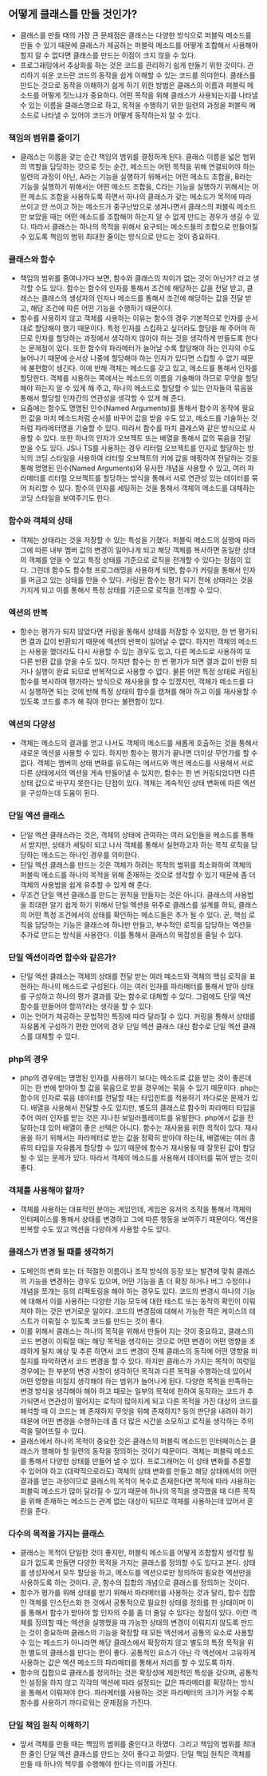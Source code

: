 ## 어떻게 클래스를 만들 것인가?
- 클래스를 만들 때의 가장 큰 문제점은 클래스는 다양한 방식으로 퍼블릭 메소드를 만들 수 있기 때문에 클래스가 제공하는 퍼블릭 메소드를 어떻게 조합해서 사용해야 할지 알 수 없다면 클래스를 만드는 이점이 크지 않을 수 있다.
- 프로그래밍에서 추상화를 하는 것은 코드를 관리하기 쉽게 만들기 위한 것이다. 관리하기 쉬운 코드란 코드의 동작을 쉽게 이해할 수 있는 코드를 의미한다. 클래스를 만드는 것으로 동작을 이해하기 쉽게 하기 위한 방법은 클래스의 이름과 퍼블릭 메소드를 어떻게 짓느냐가 중요하다. 어떤 목적을 위해 클래스가 사용되는지를 나타낼 수 있는 이름을 클래스명으로 하고, 목적을 수행하기 위한 일련의 과정을 퍼블릭 메소드로 나타낼 수 있어야 코드가 어떻게 동작하는지 알 수 있다.

### 책임의 범위를 줄이기
- 클래스는 이름을 갖는 순간 책임의 범위를 결정하게 된다. 클래스 이름을 넓은 범위의 역할을 담당하는 것으로 짓는 순간, 메소드는 어떤 목적을 위해 연결되어야 하는 일련의 과정이 아닌, A라는 기능을 실행하기 위해서는 어떤 메소드 조합을, B라는 기능을 실행하기 위해서는 어떤 메소드 조합을, C라는 기능을 실행하기 위해서는 어떤 메소드 조합을 사용하도록 하면서 하나의 클래스가 갖는 메소드가 목적에 따라 쓰이고 안 쓰이고 하는 메소드가 중구난방으로 생겨나면서 클래스의 퍼블릭 메소드만 보았을 때는 어떤 메소드를 조합해야 하는지 알 수 없게 만드는 경우가 생길 수 있다. 따라서 클래스는 하나의 목적을 위해서 요구되는 메소드들의 조합으로 만들어질 수 있도록 책임의 범위 최대한 줄이는 방식으로 만드는 것이 중요하다.

### 클래스와 함수
- 책임의 범위를 줄여나가다 보면, 함수와 클래스의 차이가 없는 것이 아닌가? 라고 생각할 수도 있다. 함수는 함수의 인자를 통해서 조건에 해당하는 값을 전달 받고, 클래스는 클래스의 생성자의 인자나 메소드를 통해서 조건에 해당하는 값을 전달 받고, 해당 조건에 따른 어떤 기능을 수행하기 때문이다.
- 함수를 사용하지 않고 객체를 사용하는 이유는 함수의 경우 기본적으로 인자를 순서대로 할당해야 했기 때문이다. 특정 인자를 스킵하고 싶더라도 할당을 해 주어야 하므로 인자를 할당하는 과정에서 생각하지 않아야 하는 것을 생각하게 만들도록 한다는 문제점이 있다. 또한 함수의 파라메터가 늘어날 수록 할당해야 하는 인자의 수도 늘어나기 때문에 순서상 나중에 할당해야 하는 인자가 있다면 스킵할 수 없기 때문에 불편함이 생긴다. 이에 반해 객체는 메소드를 갖고 있고, 메소드를 통해서 인자를 할당한다. 객체를 사용하는 쪽에서는 메소드의 이름을 기술해야 하므로 무엇을 할당해야 하는지 알 수 있게 해 주고, 하나의 메소드로 할당할 수 있는 인자들의 묶음을 통해서 할당할 인자간의 연관성을 생각할 수 있게 해 준다.
- 요즘에는 함수도 명명된 인수(Named Arguments)를 통해서 함수의 동작에 필요한 값을 마치 메소드처럼 순서를 바꾸어 값을 받을 수도 있고, 메소드를 기술하는 것 처럼 파라메터명을 기술할 수 있다. 따라서 함수를 마치 클래스와 같은 방식으로 사용할 수 있다. 또한 하나의 인자가 오브젝트 또는 배열을 통해서 값의 묶음을 전달 받을 수도 있다. JS나 TS를 사용하는 경우 리터럴 오브젝트를 인자로 할당하는 방식의 코딩 스타일을 사용하여 리터럴 오브젝트의 키에 값을 매핑하여 전달하는 것을 통해 명명된 인수(Named Arguments)와 유사한 개념을 사용할 수 있고, 여러 파라메터를 리터럴 오브젝트를 할당하는 방식을 통해서 서로 연관성 있는 데이터를 묶어 처리할 수 있다. 함수의 인자를 세팅하는 것을 통해서 객체의 메소드를 대체하는 코딩 스타일을 보여주기도 한다.

### 함수와 객체의 상태
- 객체는 상태라는 것을 저장할 수 있는 특성을 가졌다. 퍼블릭 메소드의 실행에 따라 그에 따른 내부 멤버 값의 변경이 일어나게 되고 해당 객체를 복사하면 동일한 상태의 객체를 얻을 수 있고 특정 상태를 기준으로 로직을 전개할 수 있다는 장점이 있다. 그런데 함수도 함수형 프로그래밍을 사용하게 되면, 함수가 커링을 통해서 인자를 머금고 있는 상태를 만들 수 있다. 커링된 함수는 평가 되기 전에 상태라는 것을 가지게 되고 이를 통해서 특정 상태를 기준으로 로직을 전개할 수 있다.

### 엑션의 반복
- 함수는 평가가 되지 않았다면 커링을 통해서 상태를 저장할 수 있지만, 한 번 평가되면 결과 값이 반환되기 때문에 엑션의 반복이 일어날 수 없다. 하지만 객체의 메소드는 사용을 했더라도 다시 사용할 수 있는 경우도 있고, 다른 메소드로 사용하여 또 다른 반환 값을 얻을 수도 있다. 하지만 함수는 한 번 평가가 되면 결과 값이 반환 되거나 실행이 완료 되므로 반복적으로 사용할 수 없다. 물론 어떤 특정 상태로 커링된 함수를 복사하여 평가하는 방식으로 재사용을 할 수 있겠지만, 객체가 메소드를 다시 실행하면 되는 것에 반해 특정 상태의 함수를 캡쳐를 해야 하고 이를 재사용할 수 있도록 코드를 추가 해 줘야 한다는 불편함이 있다.

### 엑션의 다양성
- 객체는 메소드의 결과를 얻고 나서도 객체의 메소드를 새롭게 호출하는 것을 통해서 새로운 엑션을 사용할 수 있다. 하지만 함수는 평가가 끝나면 더이상 무언가를 할 수 없다. 객체는 멤버의 상태 변화를 유도하는 메서드와 엑션 메소드를 사용해서 서로 다른 상태에서의 엑션을 게속 만들어낼 수 있지만, 함수는 한 번 커링되었다면 다른 상태 값으로 바꾸지 못한다는 단점이 있다. 객체는 계속적인 상태 변화에 따른 엑션을 구성하는데 도움이 된다.

### 단일 엑션 클래스
- 단일 엑션 클래스라는 것은, 객체의 상태에 관여하는 여러 요인들을 메소드를 통해서 받지만, 상태가 세팅이 되고 나서 객체를 통해서 실현하고자 하는 목적 로직을 담당하는 메소드는 하나인 경우를 의미한다.
- 단일 엑션 클래스를 만드는 것은 객체가 하려는 목적의 범위를 최소화하여 객체의 퍼블릭 메소드를 하나의 목적을 위해 존재하는 것으로 생각할 수 있기 때문에 좀 더 객체의 사용법을 쉽게 유추할 수 있게 해 준다.
- 무조건 단일 엑션 클래스를 만드는 원칙을 만들자는 것은 아니다. 클래스의 사용법을 최대한 알기 쉽게 하기 위해서 단일 엑션을 위주로 클래스를 설계를 하되, 클래스의 어떤 특정 조건에서의 상태를 확인하는 메소드들은 추가 될 수 있다. 곧, 핵심 로직을 담당하는 기능은 클래스에 하나만 만들고, 부수적인 로직을 담당하는 엑션을 추가로 만드는 방식을 사용한다. 이를 통해서 클래스의 복잡성을 줄일 수 있다.

### 단일 엑션이라면 함수와 같은가?
- 단일 엑션 클래스는 객체의 상태를 전달 받는 여러 메소드와 객체의 핵심 로직을 표현하는 하나의 메소드로 구성된다. 이는 여러 인자를 파라메터를 통해서 받아 상태를 구성하고 하나의 평가 결과를 갖는 함수로 대체할 수 있다. 그럼에도 단일 엑션 함수를 만들어야 할까?라는 생각을 할 수 있다.
- 이는 언어가 제공하는 문법적인 특징에 따라 달라질 수 있다. 커링을 통해서 상태를 자유롭게 구성하기 편한 언어의 경우 단일 엑션 클래스 대신 함수로 단일 엑션 클래스를 대체할 수 있다.

### php의 경우
- php의 경우에는 명명된 인자를 사용하기 보다는 메소드로 값을 받는 것이 좋은데 이는 한 번에 받아야 할 값을 묶음으로 받을 경우에는 묶을 수 있기 때문이다. php는 함수의 인자로 묶음 데이터를 전달할 때는 타입힌트를 적용하기 까다로운 문제가 있다. 배열을 사용해서 전달할 수도 있지만, 별도의 클래스로 함수의 파라메터 타입을 주어 여러 인자를 받는 것은 지나친 보일러플레이트를 유발한다. php에서 값을 전달하는데 있어 배열이 좋은 선택은 아니다. 함수는 재사용을 위한 목적이 있다. 재사용을 하기 위해서는 파라메터로 받는 값을 정확히 받아야 하는데, 배열에는 여러 종류의 타입을 자유롭게 할당할 수 있기 때문에 함수가 재사용될 때 잘못된 값이 할당될 수 있는 문제가 있다. 따라서 객체의 메소드를 사용해서 데이터를 묶어 받는 것이 좋다.

### 객체를 사용해야 할까?
- 객체를 사용하는 대표적인 분야는 게임인데, 게임은 유저의 조작을 통해서 객체의 인터페이스를 통해서 상태를 변경하고 그에 따른 행동을 보여주기 때문이다. 엑션을 반복할 수도 있고 엑션을 다양하게 사용할 수도 있다.

### 클래스가 변경 될 때를 생각하기
- 도메인의 변화 또는 더 적절한 이름이나 조작 방식의 등장 또는 발견에 맞춰 클래스의 기능을 변경하는 경우도 있으며, 어떤 기능을 좀 더 확장 하거나 버그 수정이나 개념을 쪼개는 등의 리펙토링을 해야 하는 경우도 있다. 코드의 변경시 하나의 기능에 대해서 이를 사용하는 다양한 기능 모두에 대한 테스트 또는 동작의 확인이 이뤄져야 하는 것은 번거로운 일이다. 코드의 변경점에 대해서 가능한 적은 케이스의 테스트가 이뤄질 수 있도록 코드를 만드는 것이 좋다.
- 이를 위해서 클래스는 하나의 목적을 위해서 만들어 지는 것이 중요하고, 클래스의 코드 변경이 이뤄질 때는 해당 목적을 생각하는 것으로 어떤 변경이 어떤 영향을 초래하게 될지 예상 및 추론 하면서 코드 변경이 전체 클래스의 동작에 어떤 영향을 미칠지를 파악하면서 코드 변경을 할 수 있다. 하지만 클래스가 가지는 목적이 여럿일 경우에는 한 부분의 변경 사항이 생각하던 목적과 다른 목적을 수행하는데 있어서 어떤 영향을 미칠지 생각해야 하는 범위가 늘어나게 된다. 다양한 목적을 만족하는 변경 방식을 생각해야 해야 하고 때로는 일부의 목적에 한하여 동작하는 코드가 추가되면서 연관성이 떨어지는 로직이 많아지게 되고 다른 목적을 가진 대상의 코드를 해석할 때 이 코드는 왜 존재하지 무엇을 위해 존재하지? 등의 판단을 내려야 하기 때문에 어떤 변경을 수행하는데 좀 더 많은 시간을 소모하고 로직을 생각하는 주의력을 떨어뜨릴 수 있다.
- 클래스에서 하나의 목적이 중요한 것은 클래스의 퍼블릭 메소드인 인터페이스는 클래스가 행해야 할 일련의 동작을 정의하는 것이기 때문이다. 객체는 퍼블릭 메소드를 통해서 다양한 상태를 만들어 낼 수 있다. 프로그래머는 이 상태 변화를 추론할 수 있어야 하고 (대략적으로라도) 객체의 상태 변화를 만들고 해당 상태에서의 어떤 결과를 얻는 과정이므로 클래스의 목적이 복수로 존재한다면 목적에 따라 사용하는 퍼블릭 메소드가 많이 달라질 수 있기 때문에 하나의 목적을 생각했을 때 다른 목적을 위해 존재하는 메소드는 관계 없는 대상이 되므로 객체를 사용하는데 있어서 혼란을 준다.

### 다수의 목적을 가지는 클래스
- 클래스는 목적이 단일한 것이 좋지만, 퍼블릭 메소드를 어떻게 조합할지 생각할 필요가 없도록 만들면 다양한 목적을 가지는 클래스를 정의할 수도 있다고 본다. 상태를 생성자에서 모두 할당을 하고, 메소드를 엑션으로만 정의하여 필요한 엑션만을 사용하도록 하는 것이다. 곧, 함수의 집합의 개념으로 클래스를 정의하는 것이다.
- 함수가 평가를 위해 상태를 받기 위해서 파라메터를 사용하는 것과 달리, 함수 집합인 객체를 인스턴스화 한 것에서 공통적으로 필요한 상태를 정의를 한 상태이며 이를 통해서 함수가 받아야 할 인자의 수를 좀 더 줄일 수 있다는 장점이 있다. 이런 객체를 정의할 때는 엑션을 실행했을 때 가능한 상태의 변경이 이뤄지지 않도록 만드는 것이 중요하며 클래스의 기능을 확장할 때 모든 엑션에서 공통의 요소로 사용할 수 있는 메소드가 아니라면 해당 클래스에서 확장하지 않고 별도의 특정 목적을 위한 별도의 클래스를 만다는 편이 좋다. 공통적인 요소가 아닌 각 엑션에서 고유하게 사용하는 값은 엑션 메소드의 파라메터를 통해서 처리를 할 수 있도록 하자.
- 함수의 집합으로 클래스를 정의하는 것은 확장성에 제한적인 특성을 갖으며, 공통적인 설정을 하지 않고 각각의 엑션에 따라 설정되는 값은 파라메터를 확장하는 방식을 통해서 이뤄져야 한다. 파라메터를 사용하는 것은 파라메터의 크기가 커질 수록 함수를 사용하기 까다로워는 문제점을 가진다.

### 단일 책임 원칙 이해하기
- 앞서 객체를 만들 때는 책임의 범위를 줄인다고 하였다. 그리고 책임의 범위를 최대한 줄인 단일 엑션 클래스를 만드는 것이 좋다고 하였다. 단일 책임 원칙은 객체를 만들 때 하나의 책무를 수행해야 한다는 의미를 가진다.
